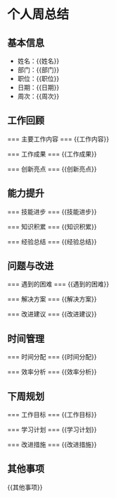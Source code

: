 # 个人周总结

## 基本信息

- 姓名：{{姓名}}
- 部门：{{部门}}
- 职位：{{职位}}
- 日期：{{日期}}
- 周次：{{周次}}

## 工作回顾

=== 主要工作内容 ===
{{工作内容}}

=== 工作成果 ===
{{工作成果}}

=== 创新亮点 ===
{{创新亮点}}

## 能力提升

=== 技能进步 ===
{{技能进步}}

=== 知识积累 ===
{{知识积累}}

=== 经验总结 ===
{{经验总结}}

## 问题与改进

=== 遇到的困难 ===
{{遇到的困难}}

=== 解决方案 ===
{{解决方案}}

=== 改进建议 ===
{{改进建议}}

## 时间管理

=== 时间分配 ===
{{时间分配}}

=== 效率分析 ===
{{效率分析}}

## 下周规划

=== 工作目标 ===
{{工作目标}}

=== 学习计划 ===
{{学习计划}}

=== 改进措施 ===
{{改进措施}}

## 其他事项

{{其他事项}}
